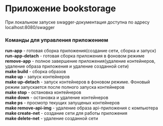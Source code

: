 # Приложение bookstorage
При локальном запуске swagger-документация доступна по адресу localhost:8080/swagger

### Команды для управления приложением
**run-app** - готовая сборка приложения(создание сети, сборка и запуск)\
**run-app-detach** - готовая сборка приложения в фоновом режиме\
**remove-app** - полное завершение приложения(удаление контейнеров, удаление образа приложения и удаление созданной сети) \
**make build** - сборка образов\
**make up** - запуск контейнеров\
**make up-detach** - запуск контейнеров в фоновом режиме. Фоновый режим запускается после полного запуска контейнеров\
**make stop** - остановка контейнеров\
**make down** - остановка и удаление контейнеров\
**make ps** - просмотр текущих запущеных контейнеров\
**make remove-api-img** - удаление образа api-приложения с компьютера\
**make create-net** - создание сети для работы приложения\
**make delete-net** - удаление созданной сети
